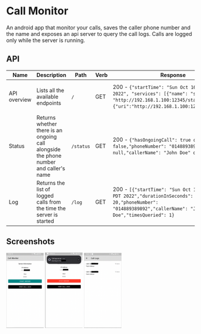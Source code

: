 # Call Monitor
An android app that monitor your calls, saves the caller phone number and the name and exposes an api server to query the call logs. Calls are logged only while the server is running.

## API
| Name  | Description | Path | Verb | Response | Failure |
| ------------- | ------------- | ------------- | ------------- | -------------| -------------|
| API overview  | Lists all the available endpoints  | `/`  |  GET  |  200 - `{"startTime": "Sun Oct 16 14:43:47 PDT 2022", "services": [{"name": "status","uri": "http://192.168.1.100:12345/status"}, {"uri":"http://192.168.1.100:12345/status"}]}` | 400 -  `{"message": "Something went wrong"}`  |
| Status  | Returns whether there is an ongoing call alongside the phone number and caller's name | `/status`  |  GET  |  200 - `{"hasOngoingCall": true or false,"phoneNumber": "014889389892" or null,"callerName": "John Doe" or null}` | 400 -  `{"message": "Something went wrong"}`  |
| Log  | Returns the list of logged calls from the time the server is started | `/log`  |  GET  |  200 - `[{"startTime": "Sun Oct 16 14:43:47 PDT 2022","durationInSeconds": 20,"phoneNumber": "014889389892","callerName": "John Doe","timesQueried": 1}` | 400 -  `{"message": "Something went wrong"}`  |

## Screenshots
<img src="screenshots/home_start_server.png" width="100" alt="Start Server"> <img src="screenshots/home_stop_server.png" width="100" alt="Stop Server"> <img src="screenshots/call_logs.png" width="100" alt="Call Logs">
